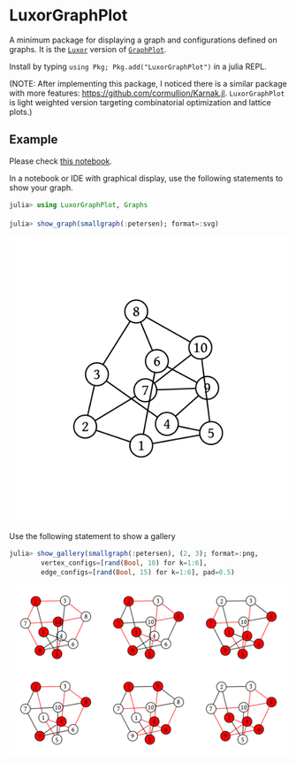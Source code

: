 # LuxorGraphPlot

A minimum package for displaying a graph and configurations defined on graphs.
It is the [`Luxor`](https://github.com/JuliaGraphics/Luxor.jl) version of [`GraphPlot`](https://github.com/JuliaGraphs/GraphPlot.jl).

Install by typing `using Pkg; Pkg.add("LuxorGraphPlot")` in a julia REPL.

(NOTE: After implementing this package, I noticed there is a similar package with more features: https://github.com/cormullion/Karnak.jl.
`LuxorGraphPlot` is light weighted version targeting combinatorial optimization and lattice plots.)

## Example
Please check [this notebook]().

In a notebook or IDE with graphical display, use the following statements to show your graph.

```julia
julia> using LuxorGraphPlot, Graphs

julia> show_graph(smallgraph(:petersen); format=:svg)
```
![](notebooks/demo.svg)

Use the following statement to show a gallery

```julia
julia> show_gallery(smallgraph(:petersen), (2, 3); format=:png,
        vertex_configs=[rand(Bool, 10) for k=1:6],
        edge_configs=[rand(Bool, 15) for k=1:6], pad=0.5)
```
![](notebooks/demo.png)
